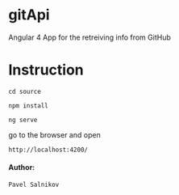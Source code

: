 # gitApi
Angular 4 App for the retreiving info from GitHub

# Instruction
`cd source`

`npm install`

`ng serve`

go to the browser and open 

`http://localhost:4200/`

#### Author: 
```Pavel Salnikov```
